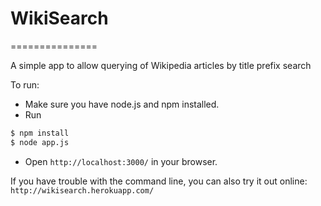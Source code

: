 # WikiSearch
===============

A simple app to allow querying of Wikipedia articles by title prefix search

To run:

- Make sure you have node.js and npm installed.
- Run
```sh
$ npm install
$ node app.js
```
- Open ```http://localhost:3000/``` in your browser.

If you have trouble with the command line, you can also try it out online: ```http://wikisearch.herokuapp.com/```